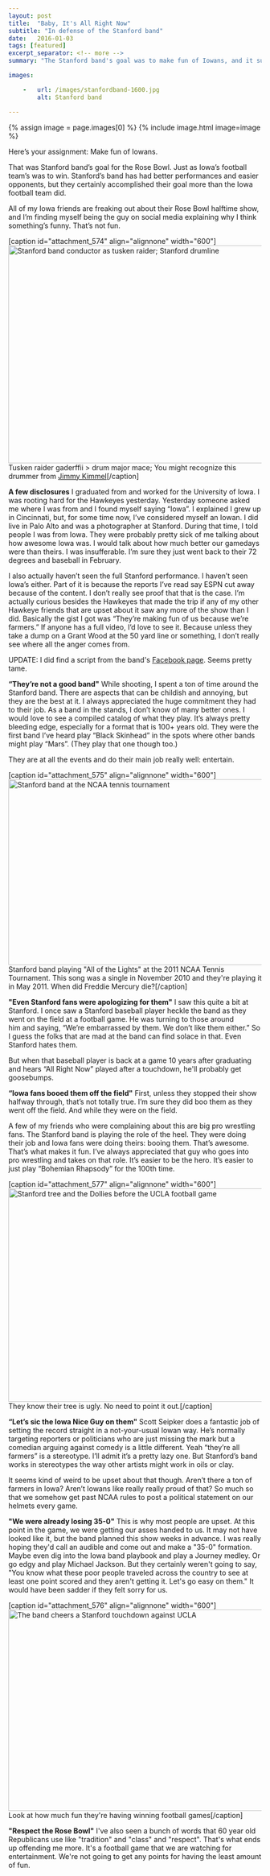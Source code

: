 ```yaml
---
layout: post
title:  "Baby, It's All Right Now"
subtitle: "In defense of the Stanford band"
date:   2016-01-03
tags: [featured]
excerpt_separator: <!-- more -->
summary: "The Stanford band's goal was to make fun of Iowans, and it succeeded."

images:

    -   url: /images/stanfordband-1600.jpg
        alt: Stanford band

---
```


{% assign image = page.images[0] %}
{% include image.html image=image %}

Here’s your assignment: Make fun of Iowans.

That was Stanford band’s goal for the Rose Bowl. Just as Iowa’s football team’s was to win. Stanford’s band has had better performances and easier opponents, but they certainly accomplished their goal more than the Iowa football team did.<!-- more -->

All of my Iowa friends are freaking out about their Rose Bowl halftime show, and I’m finding myself being the guy on social media explaining why I think something’s funny. That’s not fun.

[caption id="attachment_574" align="alignnone" width="600"]<a href="http://www.zachsanderson.com/wp-content/uploads/2016/01/tusken_snare.jpg" rel="attachment wp-att-574"><img class="size-full wp-image-574" src="http://www.zachsanderson.com/wp-content/uploads/2016/01/tusken_snare.jpg" alt="Stanford band conductor as tusken raider; Stanford drumline" width="600" height="433" /></a> Tusken raider gaderffii &gt; drum major mace; You might recognize this drummer from <a href="https://www.youtube.com/watch?v=iHjLy8cKseE">Jimmy Kimmel</a>[/caption]

<strong>A few disclosures</strong>
I graduated from and worked for the University of Iowa. I was rooting hard for the Hawkeyes yesterday. Yesterday someone asked me where I was from and I found myself saying “Iowa”. I explained I grew up in Cincinnati, but, for some time now, I’ve considered myself an Iowan. I did live in Palo Alto and was a photographer at Stanford. During that time, I told people I was from Iowa. They were probably pretty sick of me talking about how awesome Iowa was. I would talk about how much better our gamedays were than theirs. I was insufferable. I’m sure they just went back to their 72 degrees and baseball in February.

I also actually haven’t seen the full Stanford performance. I haven’t seen Iowa’s either. Part of it is because the reports I’ve read say ESPN cut away because of the content. I don’t really see proof that that is the case. I’m actually curious besides the Hawkeyes that made the trip if any of my other Hawkeye friends that are upset about it saw any more of the show than I did. Basically the gist I got was “They’re making fun of us because we’re farmers.” If anyone has a full video, I’d love to see it. Because unless they take a dump on a Grant Wood at the 50 yard line or something, I don’t really see where all the anger comes from.

UPDATE: I did find a script from the band's <a href="https://www.facebook.com/lsjumb/posts/10154484759815760">Facebook page</a>. Seems pretty tame.

<strong>“They’re not a good band"</strong>
While shooting, I spent a ton of time around the Stanford band. There are aspects that can be childish and annoying, but they are the best at it. I always appreciated the huge commitment they had to their job. As a band in the stands, I don’t know of many better ones. I would love to see a compiled catalog of what they play. It’s always pretty bleeding edge, especially for a format that is 100+ years old. They were the first band I’ve heard play “Black Skinhead” in the spots where other bands might play “Mars”. (They play that one though too.)

They are at all the events and do their main job really well: entertain.

[caption id="attachment_575" align="alignnone" width="600"]<a href="http://www.zachsanderson.com/wp-content/uploads/2016/01/IMG_9954.jpg" rel="attachment wp-att-575"><img class="size-full wp-image-575" src="http://www.zachsanderson.com/wp-content/uploads/2016/01/IMG_9954.jpg" alt="Stanford band at the NCAA tennis tournament" width="600" height="369" /></a> Stanford band playing "All of the Lights" at the 2011 NCAA Tennis Tournament. This song was a single in November 2010 and they're playing it in May 2011. When did Freddie Mercury die?[/caption]

<strong>"Even Stanford fans were apologizing for them"</strong>
I saw this quite a bit at Stanford. I once saw a Stanford baseball player heckle the band as they went on the field at a football game. He was turning to those around him and saying, “We’re embarrassed by them. We don’t like them either.” So I guess the folks that are mad at the band can find solace in that. Even Stanford hates them.

But when that baseball player is back at a game 10 years after graduating and hears “All Right Now” played after a touchdown, he'll probably get goosebumps.

<strong>“Iowa fans booed them off the field"</strong>
First, unless they stopped their show halfway through, that’s not totally true. I’m sure they did boo them as they went off the field. And while they were on the field.

A few of my friends who were complaining about this are big pro wrestling fans. The Stanford band is playing the role of the heel. They were doing their job and Iowa fans were doing theirs: booing them. That’s awesome. That’s what makes it fun. I’ve always appreciated that guy who goes into pro wrestling and takes on that role. It’s easier to be the hero. It’s easier to just play “Bohemian Rhapsody” for the 100th time.

[caption id="attachment_577" align="alignnone" width="600"]<a href="http://www.zachsanderson.com/wp-content/uploads/2016/01/IMG_9906.jpg" rel="attachment wp-att-577"><img class="size-full wp-image-577" src="http://www.zachsanderson.com/wp-content/uploads/2016/01/IMG_9906.jpg" alt="Stanford tree and the Dollies before the UCLA football game" width="600" height="424" /></a> They know their tree is ugly. No need to point it out.[/caption]

<strong>“Let’s sic the Iowa Nice Guy on them"</strong>
Scott Seipker does a fantastic job of setting the record straight in a not-your-usual Iowan way. He’s normally targeting reporters or politicians who are just missing the mark but a comedian arguing against comedy is a little different. Yeah “they’re all farmers” is a stereotype. I’ll admit it’s a pretty lazy one. But Stanford’s band works in stereotypes the way other artists might work in oils or clay.

It seems kind of weird to be upset about that though. Aren’t there a ton of farmers in Iowa? Aren’t Iowans like really really proud of that? So much so that we somehow get past NCAA rules to post a political statement on our helmets every game.

<strong>"We were already losing 35-0"</strong>
This is why most people are upset. At this point in the game, we were getting our asses handed to us. It may not have looked like it, but the band planned this show weeks in advance. I was really hoping they'd call an audible and come out and make a "35-0" formation. Maybe even dig into the Iowa band playbook and play a Journey medley. Or go edgy and play Michael Jackson. But they certainly weren't going to say, "You know what these poor people traveled across the country to see at least one point scored and they aren't getting it. Let's go easy on them." It would have been sadder if they felt sorry for us.

[caption id="attachment_576" align="alignnone" width="600"]<a href="http://www.zachsanderson.com/wp-content/uploads/2016/01/IMG_0540.jpg" rel="attachment wp-att-576"><img class="size-full wp-image-576" src="http://www.zachsanderson.com/wp-content/uploads/2016/01/IMG_0540.jpg" alt="The band cheers a Stanford touchdown against UCLA" width="600" height="400" /></a> Look at how much fun they're having winning football games[/caption]

<strong>"Respect the Rose Bowl"</strong>
I've also seen a bunch of words that 60 year old Republicans use like "tradition" and "class" and "respect". That's what ends up offending me more. It's a football game that we are watching for entertainment. We're not going to get any points for having the least amount of fun.